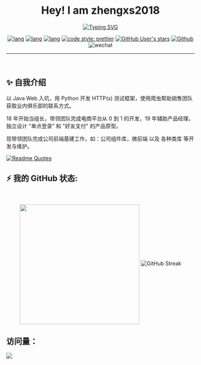 <div align="center">

<h1>Hey! I am zhengxs2018</h1>

<a href="https://git.io/typing-svg"><img src="https://readme-typing-svg.demolab.com?font=Fira+Code&pause=1000&color=FF8C00&center=true&vCenter=true&random=false&width=440&lines=Front-end+engineer;Like+Python+and+JavaScript" alt="Typing SVG" /></a>
</div>

<div align="center">

[![lang](https://img.shields.io/badge/lang-python-4f90c6?style=flat-square)](https://www.typescriptlang.org/)
[![lang](https://img.shields.io/badge/lang-typescript-informational?style=flat-square)](https://www.typescriptlang.org/)
[![lang](https://img.shields.io/badge/framework-vue-42b883?style=flat-square)](https://vuejs.org/)
[![code style: prettier](https://img.shields.io/badge/code_style-prettier-ff69b4.svg?style=flat-square)](https://github.com/prettier/prettier)
[![GitHub User's stars](https://img.shields.io/github/stars/zhengxs2018?style=flat-square)](https://github.com/zhengxs2018)
[![Github](https://img.shields.io/github/followers/zhengxs2018?label=Followers&style=flat-square)](https://github.com/zhengxs2018)
![wechat](https://img.shields.io/badge/%E6%91%B8%E9%B1%BC-%E4%B8%93%E5%AE%B6-3b82f6?style=flat-square&logo=wechat)

</div>

---

<br>

## ✨ 自我介绍

以 Java Web 入坑，用 Python 开发 HTTP(s) 测试框架，使用爬虫帮助销售团队获取业内俱乐部的联系方式。

18 年开始当组长，带领团队完成电商平台从 0 到 1 的开发，19 年辅助产品经理，独立设计 "单点登录” 和 "好友支付" 的产品原型。

现带领团队完成公司前端基建工作，如：公司组件库，微前端 以及 各种类库 等开发与维护。

[![Readme Quotes](https://quotes-github-readme.vercel.app/api?type=horizontal&theme=dark&quote=是鲁迅不想上班，关我周树人什么事&author=周树人)](https://github.com/piyushsuthar/github-readme-quotes)

## ⚡️ 我的 GitHub 状态:

<br>

<p align="center">
  <img align="center"  height="320px" src="https://github-readme-activity-graph.vercel.app/graph?username=zhengxs2018&bg_color=ffffff&color=000000&line=dbb485&point=ff8c00&area=true&hide_border=true" />
  
  <img src="https://streak-stats.demolab.com?user=zhengxs2018&locale=zh_Hans&langs_count=15&layout=compact&hide_border=true" alt="GitHub Streak" />
</p>

## 访问量： 
![](https://profile-counter.glitch.me/zhengxs2018/count.svg)

